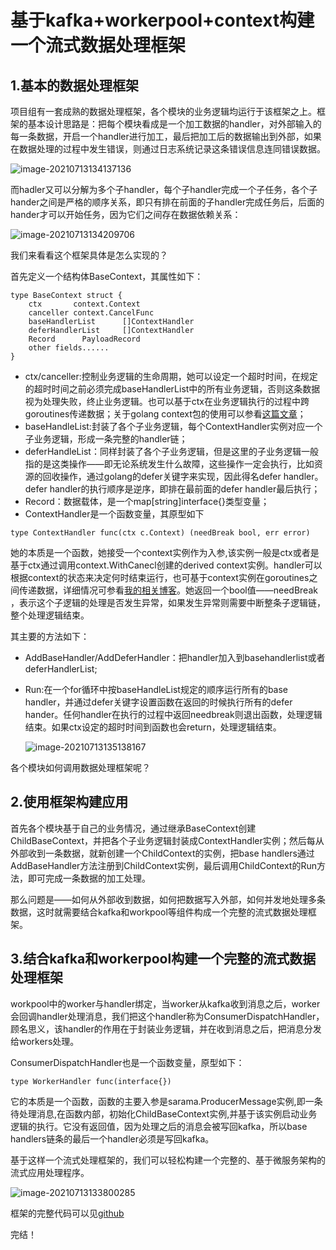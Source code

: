 # 基于kafka+workerpool+context构建一个流式数据处理框架

## 1.基本的数据处理框架

项目组有一套成熟的数据处理框架，各个模块的业务逻辑均运行于该框架之上。框架的基本设计思路是：把每个模块看成是一个加工数据的handler，对外部输入的每一条数据，开启一个handler进行加工，最后把加工后的数据输出到外部，如果在数据处理的过程中发生错误，则通过日志系统记录这条错误信息连同错误数据。

![image-20210713134137136](https://gitee.com/xinyuanchen/image_collection/raw/master/image-20210713134137136.png)

而hadler又可以分解为多个子handler，每个子handler完成一个子任务，各个子hander之间是严格的顺序关系，即只有排在前面的子handler完成任务后，后面的hander才可以开始任务，因为它们之间存在数据依赖关系：

![image-20210713134209706](https://gitee.com/xinyuanchen/image_collection/raw/master/image-20210713134209706.png)

我们来看看这个框架具体是怎么实现的？

首先定义一个结构体BaseContext，其属性如下：

```
type BaseContext struct {
	ctx       context.Context
	canceller context.CancelFunc
	baseHandlerList      []ContextHandler
	deferHandlerList     []ContextHandler
	Record      PayloadRecord
	other fields......
}

```

- ctx/canceller:控制业务逻辑的生命周期，她可以设定一个超时时间，在规定的超时时间之前必须完成baseHandlerList中的所有业务逻辑，否则这条数据视为处理失败，终止业务逻辑。也可以基于ctx在业务逻辑执行的过程中跨goroutines传递数据；关于golang context包的使用可以参看[这篇文章]()；
- baseHandleList:封装了各个子业务逻辑，每个ContextHandler实例对应一个子业务逻辑，形成一条完整的handler链；
- deferHandleList：同样封装了各个子业务逻辑，但是这里的子业务逻辑一般指的是这类操作——即无论系统发生什么故障，这些操作一定会执行，比如资源的回收操作，通过golang的defer关键字来实现，因此得名defer handler。defer handler的执行顺序是逆序，即排在最前面的defer handler最后执行；
- Record：数据载体，是一个map[string]interface{}类型变量；
- ContextHandler是一个函数变量，其原型如下

```
type ContextHandler func(ctx c.Context) (needBreak bool, err error)
```

她的本质是一个函数，她接受一个context实例作为入参,该实例一般是ctx或者是基于ctx通过调用context.WithCanecl创建的derived context实例。handler可以根据context的状态来决定何时结束运行，也可基于context实例在goroutines之间传递数据，详细情况可参看[我的相关博客]()。她返回一个bool值——needBreak ，表示这个子逻辑的处理是否发生异常，如果发生异常则需要中断整条子逻辑链，整个处理逻辑结束。

其主要的方法如下：

- AddBaseHandler/AddDeferHandler：把handler加入到basehandlerlist或者deferHandlerList;

- Run:在一个for循环中按baseHandleList规定的顺序运行所有的base handler，并通过defer关键字设置函数在返回的时候执行所有的defer hander。任何handler在执行的过程中返回needbreak则退出函数，处理逻辑结束。如果ctx设定的超时时间到函数也会return，处理逻辑结束。

  ![image-20210713135138167](https://gitee.com/xinyuanchen/image_collection/raw/master/image-20210713135138167.png)

各个模块如何调用数据处理框架呢？

## 2.使用框架构建应用

首先各个模块基于自己的业务情况，通过继承BaseContext创建ChildBaseContext，并把各个子业务逻辑封装成ContextHandler实例；然后每从外部收到一条数据，就新创建一个ChildContext的实例，把base handlers通过AddBaseHandler方法注册到ChildContext实例，最后调用ChildContext的Run方法，即可完成一条数据的加工处理。

那么问题是——如何从外部收到数据，如何把数据写入外部，如何并发地处理多条数据，这时就需要结合kafka和workpool等组件构成一个完整的流式数据处理框架。

## 3.结合kafka和workerpool构建一个完整的流式数据处理框架

workpool中的worker与handler绑定，当worker从kafka收到消息之后，worker会回调handler处理消息，我们把这个handler称为ConsumerDispatchHandler，顾名思义，该handler的作用在于封装业务逻辑，并在收到消息之后，把消息分发给workers处理。

ConsumerDispatchHandler也是一个函数变量，原型如下：

```
type WorkerHandler func(interface{})
```

它的本质是一个函数，函数的主要入参是sarama.ProducerMessage实例,即一条待处理消息,在函数内部，初始化ChildBaseContext实例,并基于该实例启动业务逻辑的执行。它没有返回值，因为处理之后的消息会被写回kafka，所以base handlers链条的最后一个handler必须是写回kafka。

基于这样一个流式处理框架的，我们可以轻松构建一个完整的、基于微服务架构的流式应用处理程序。

![image-20210713133800285](https://gitee.com/xinyuanchen/image_collection/raw/master/image-20210713133800285.png)

框架的完整代码可以见[github]()

完结！